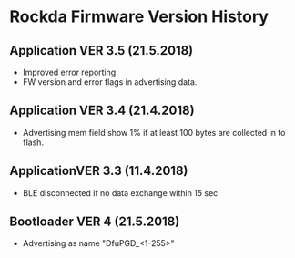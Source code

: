 # Rockda Firmware Version History

## Application VER 3.5 (21.5.2018)
- Improved error reporting
- FW version and error flags in advertising data.

## Application VER 3.4 (21.4.2018)
* Advertising mem field show 1% if at least 100 bytes are collected in to flash.

## ApplicationVER 3.3 (11.4.2018)
* BLE disconnected if no data exchange within 15 sec

## Bootloader VER 4 (21.5.2018)
- Advertising as name "DfuPGD_<1-255>"
